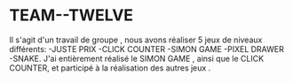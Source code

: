 # TEAM--TWELVE
Il s'agit d'un travail de groupe , nous avons réaliser 5 jeux de niveaux différents:
-JUSTE PRIX
-CLICK COUNTER
-SIMON GAME 
-PIXEL DRAWER
-SNAKE.
J'ai entièrement réalisé le SIMON GAME , ainsi que le CLICK COUNTER, et participé à la réalisation des autres jeux .
